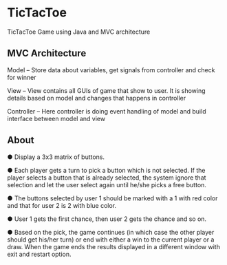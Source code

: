 # TicTacToe
TicTacToe Game using Java and MVC architecture

## MVC Architecture
Model – Store data about variables, get signals from controller and check for winner

View – View contains all GUIs of game that show to user. It is showing details based on model and changes that happens in controller

Controller – Here controller is doing event handling of model and build interface between model and view

## About

● Display a 3x3 matrix of buttons.

● Each player gets a turn to pick a button which is not selected. If the player
selects a button that is already selected, the system ignore that selection
and let the user select again until he/she picks a free button.

● The buttons selected by user 1 should be marked with a 1 with red color and that for user 2 is
2 with blue color.

● User 1 gets the first chance, then user 2 gets the chance and so on.

● Based on the pick, the game continues (in which case the other player
should get his/her turn) or end with either a win to the current player or a draw.
When the game ends the results displayed in a different window with exit and restart option.
